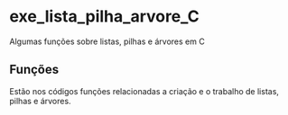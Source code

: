 # exe_lista_pilha_arvore_C
Algumas funções sobre listas, pilhas e árvores em C

## Funções

Estão nos códigos funções relacionadas a criação e o trabalho de listas, pilhas e árvores.
